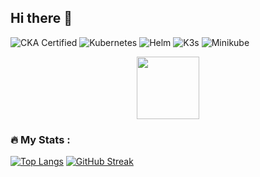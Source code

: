 ## Hi there 👋

![CKA Certified](https://img.shields.io/badge/CKA-Certified-blue?logo=kubernetes&logoColor=white)
![Kubernetes](https://img.shields.io/badge/Kubernetes-v1.21-blue?logo=kubernetes&logoColor=white)
![Helm](https://img.shields.io/badge/Helm-v3.5-blue?logo=helm&logoColor=white)
![K3s](https://img.shields.io/badge/K3s-Lightweight-blue?logo=kubernetes&logoColor=white)
![Minikube](https://img.shields.io/badge/Minikube-Local-blue?logo=kubernetes&logoColor=white)

<div id="header" align="center">
  <img src="https://media.giphy.com/media/M9gbBd9nbDrOTu1Mqx/giphy.gif" width="100"/>
</div>

### :fire: My Stats :
[![Top Langs](https://github-readme-stats.vercel.app/api/top-langs/?username=k8s-1&layout=compact&theme=vision-friendly-dark)](https://github.com/k8s-1/github-readme-stats)
[![GitHub Streak](http://github-readme-streak-stats.herokuapp.com?user=k8s-1&theme=dark&background=000000)](https://git.io/streak-stats)

<!--
**k8s-1/k8s-1** is a ✨ _special_ ✨ repository because its `README.md` (this file) appears on your GitHub profile.

Here are some ideas to get you started:

- 🔭 I’m currently working on ...
- 🌱 I’m currently learning ...
- 👯 I’m looking to collaborate on ...
- 🤔 I’m looking for help with ...
- 💬 Ask me about ...
- 📫 How to reach me: ...
- 😄 Pronouns: ...
- ⚡ Fun fact: ...
-->
